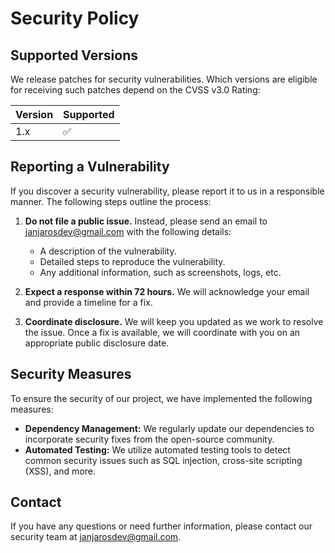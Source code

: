 # Security Policy

## Supported Versions

We release patches for security vulnerabilities. Which versions are eligible for receiving such patches depend on the CVSS v3.0 Rating:

| Version | Supported          |
| ------- | ------------------ |
| 1.x     | :white_check_mark: |

## Reporting a Vulnerability

If you discover a security vulnerability, please report it to us in a responsible manner. The following steps outline the process:

1. **Do not file a public issue.** Instead, please send an email to [janjarosdev@gmail.com](mailto:janjarosdev@gmail.com) with the following details:
    - A description of the vulnerability.
    - Detailed steps to reproduce the vulnerability.
    - Any additional information, such as screenshots, logs, etc.

2. **Expect a response within 72 hours.** We will acknowledge your email and provide a timeline for a fix.

3. **Coordinate disclosure.** We will keep you updated as we work to resolve the issue. Once a fix is available, we will coordinate with you on an appropriate public disclosure date.

## Security Measures

To ensure the security of our project, we have implemented the following measures:

- **Dependency Management:** We regularly update our dependencies to incorporate security fixes from the open-source community.
- **Automated Testing:** We utilize automated testing tools to detect common security issues such as SQL injection, cross-site scripting (XSS), and more.

## Contact

If you have any questions or need further information, please contact our security team at [janjarosdev@gmail.com](mailto:janjarosdev@gmail.com).
